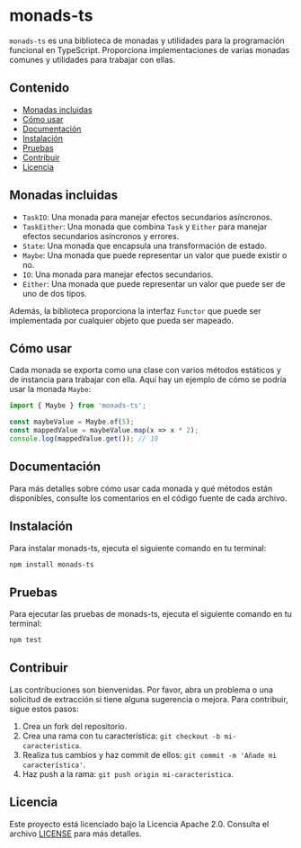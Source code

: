 # monads-ts

`monads-ts` es una biblioteca de monadas y utilidades para la programación funcional en TypeScript. Proporciona implementaciones de varias monadas comunes y utilidades para trabajar con ellas.

## Contenido

- [Monadas incluidas](#monadas-incluidas)
- [Cómo usar](#cómo-usar)
- [Documentación](#documentación)
- [Instalación](#instalación)
- [Pruebas](#pruebas)
- [Contribuir](#contribuir)
- [Licencia](#licencia)

## Monadas incluidas

- `TaskIO`: Una monada para manejar efectos secundarios asíncronos.
- `TaskEither`: Una monada que combina `Task` y `Either` para manejar efectos secundarios asíncronos y errores.
- `State`: Una monada que encapsula una transformación de estado.
- `Maybe`: Una monada que puede representar un valor que puede existir o no.
- `IO`: Una monada para manejar efectos secundarios.
- `Either`: Una monada que puede representar un valor que puede ser de uno de dos tipos.

Además, la biblioteca proporciona la interfaz `Functor` que puede ser implementada por cualquier objeto que pueda ser mapeado.

## Cómo usar

Cada monada se exporta como una clase con varios métodos estáticos y de instancia para trabajar con ella. Aquí hay un ejemplo de cómo se podría usar la monada `Maybe`:

```typescript
import { Maybe } from 'monads-ts';

const maybeValue = Maybe.of(5);
const mappedValue = maybeValue.map(x => x * 2);
console.log(mappedValue.get()); // 10
```

## Documentación
Para más detalles sobre cómo usar cada monada y qué métodos están disponibles, consulte los comentarios en el código fuente de cada archivo.

## Instalación
Para instalar monads-ts, ejecuta el siguiente comando en tu terminal:
    
```bash
npm install monads-ts
```

## Pruebas
Para ejecutar las pruebas de monads-ts, ejecuta el siguiente comando en tu terminal:

```bash
npm test
```

## Contribuir
Las contribuciones son bienvenidas. Por favor, abra un problema o una solicitud de extracción si tiene alguna sugerencia o mejora. Para contribuir, sigue estos pasos:

1. Crea un fork del repositorio.
2. Crea una rama con tu característica: `git checkout -b mi-caracteristica`.
3. Realiza tus cambios y haz commit de ellos: `git commit -m 'Añade mi característica'`.
4. Haz push a la rama: `git push origin mi-caracteristica`.

## Licencia
Este proyecto está licenciado bajo la Licencia Apache 2.0. Consulta el archivo [LICENSE](LICENSE) para más detalles.